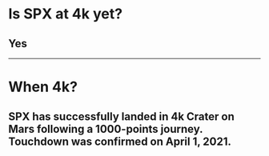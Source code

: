 # Is SPX at 4k yet?

## Yes

---

# When 4k?

## SPX has successfully landed in 4k Crater on Mars following a 1000-points journey. Touchdown was confirmed on April 1, 2021.



